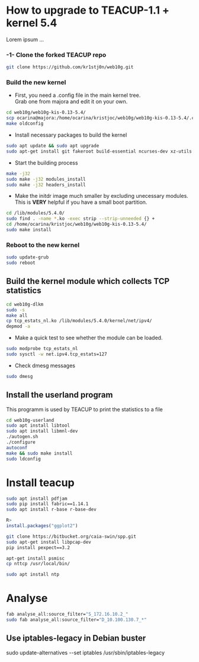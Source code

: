 # How to upgrade to TEACUP-1.1 + kernel 5.4

Lorem ipsum ...

### -1- Clone the forked TEACUP repo

```bash
git clone https://github.com/kr1stj0n/web10g.git
```

### Build the new kernel
- First, you need a .config file in the main kernel tree.<br/>
  Grab one from majora and edit it on your own.

```bash
cd web10g/web10g-kis-0.13-5.4/
scp ocarina@majora:/home/ocarina/kristjoc/web10g/web10g-kis-0.13-5.4/.config .
make oldconfig
```

- Install necessary packages to build the kernel

```bash
sudo apt update && sudo apt upgrade
sudo apt-get install git fakeroot build-essential ncurses-dev xz-utils libssl-dev bc flex libelf-dev bison
```

- Start the building process

```bash
make -j32
sudo make -j32 modules_install
sudo make -j32 headers_install
```

- Make the initdr image much smaller by excluding unecessary modules.<br/>
This is **VERY** helpful if you have a small boot partition.

```bash
cd /lib/modules/5.4.0/
sudo find . -name *.ko -exec strip --strip-unneeded {} +
cd /home/ocarina/kristjoc/web10g/web10g-kis-0.13-5.4/
sudo make install
```

### Reboot to the new kernel

```bash
sudo update-grub
sudo reboot
```

## Build the kernel module which collects TCP statistics

```bash
cd web10g-dlkm
sudo -s
make all
cp tcp_estats_nl.ko /lib/modules/5.4.0/kernel/net/ipv4/
depmod -a
```

- Make a quick test to see whether the module can be loaded.

```bash
sudo modprobe tcp_estats_nl
sudo sysctl -w net.ipv4.tcp_estats=127
```
- Check dmesg messages

```bash
sudo dmesg
```

## Install the userland program

This programm is used by TEACUP to print the statistics to a file

```bash
cd web10g-userland
sudo apt install libtool
sudo apt install libmnl-dev
./autogen.sh
./configure
autoconf
make && sudo make install
sudo ldconfig
```

# Install teacup

```bash
sudo apt install pdfjam
sudo pip install fabric==1.14.1
sudo apt install r-base r-base-dev
```

```R
R>
install.packages("ggplot2")
```

```bash
git clone https://bitbucket.org/caia-swin/spp.git
sudo apt-get install libpcap-dev
pip install pexpect==3.2

apt-get install psmisc
cp nttcp /usr/local/bin/

sudo apt install ntp
```
# Analyse

```bash
fab analyse_all:source_filter="S_172.16.10.2_"
sudo fab analyse_all:source_filter="D_10.100.130.7_*"
```
## Use iptables-legacy in Debian buster
sudo update-alternatives --set iptables /usr/sbin/iptables-legacy
